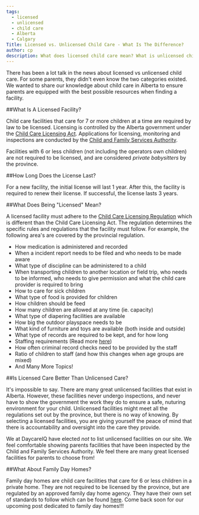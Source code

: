 ```yaml
---
tags:
  - licensed
  - unlicensed
  - child care
  - Alberta
  - Calgary
Title: Licensed vs. Unlicensed Child Care - What Is The Difference?
author: cp
description: What does licensed child care mean? What is unlicensed child care? Are the differences important?
---
```


There has been a lot talk in the news about licensed vs unlicensed child care.  For some parents, they didn't even know the two categories existed.  We wanted to share our knowledge about child care in Alberta to ensure parents are equipped with the best possible resources when finding a facility.

##What Is A Licensed Facility?

Child care facilities that care for 7 or more children at a time are required by law to be licensed.  Licensing is controlled by the Alberta government under the [Child Care Licensing Act](http://www.qp.alberta.ca/1266.cfm?page=C10P5.cfm&leg_type=Acts&isbncln=9780779733866).  Applications for licensing, monitoring and inspections are conducted by the [Child and Family Services Authority](http://humanservices.alberta.ca/services-near-you/15010.html).

Facilities with 6 or less children (not including the operators own children) are not required to be licensed, and are considered *private babysitters* by the province.

##How Long Does the License Last?

For a new facility, the initial license will last 1 year.  After this, the facility is required to renew their license.  If successful, the license lasts 3 years.

##What Does Being "Licensed" Mean?

A licensed facility must adhere to the [Child Care Licensing Regulation](http://www.qp.alberta.ca/1266.cfm?page=2008_143.cfm&leg_type=Regs&isbncln=9780779735570) which is different than the Child Care Licensing Act.  The regulation determines the specific rules and regulations that the facility must follow.  For example, the following area's are covered by the provincial regulation. 

  *  How medication is administered and recorded
  *  When a incident report needs to be filed and who needs to be made aware
  *  What type of discipline can be administered to a child
  *  When transporting children to another location or field trip, who needs to be informed, who needs to give permission and what the      child care provider is required to bring
  *  How to care for sick children  
  *  What type of food is provided for children  
  *  How children should be feed  
  *  How many children are allowed at any time (ie. capacity)  
  *  What type of diapering facilities are available  
  *  How big the outdoor playspace needs to be  
  *  What kind of furniture and toys are available (both inside and outside)  
  *  What type of records are required to be kept, and for how long  
  *  Staffing requirements (Read more [here](http://blog.daycareiq.com/2015-Staffing-Requirements/))  
  *  How often criminal record checks need to be provided by the staff  
  *  Ratio of children to staff (and how this changes when age groups are mixed)  
  *  And Many More Topics!  
  
##Is Licensed Care Better Than Unlicensed Care?

It's impossible to say.  There are many great unlicensed facilities that exist in Alberta.  However, these facilities never undergo inspections, and never have to show the government the work they do to ensure a safe, nuturing environment for your child.  Unlicensed facilities might meet all the regulations set out by the province, but there is no way of knowing.  By selecting a licensed facilities, you are giving yourself the peace of mind that there is accountability and oversight into the care they provide.

We at DaycareIQ have elected *not* to list unlicensed facilities on our site.  We feel comfortable showing parents facilities that have been inspected by the Child and Family Services Authority.  We feel there are many great licensed facilities for parents to choose from!

##What About Family Day Homes?

Family day homes are child care facilities that care for 6 or less children in a private home.  They are not required to be licensed by the province, but are regulated by an approved family day home agency.  They have their own set of standards to follow which can be found [here](http://humanservices.alberta.ca/documents/family-day-home-standards-manual.pdf).  Come back soon for our upcoming post dedicated to family day homes!!!
